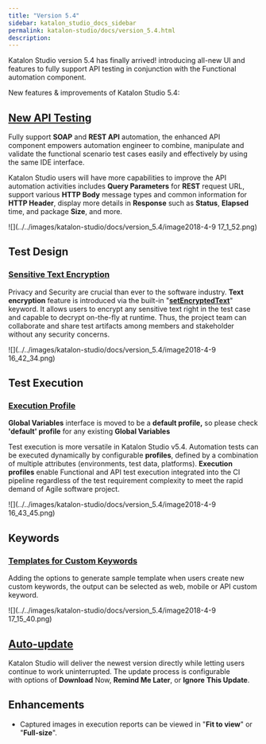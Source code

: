 ```yaml
---
title: "Version 5.4" 
sidebar: katalon_studio_docs_sidebar
permalink: katalon-studio/docs/version_5.4.html 
description: 
---
```

Katalon Studio version 5.4 has finally arrived! introducing all-new UI and features to fully support API testing in conjunction with the Functional automation component.

New features & improvements of Katalon Studio 5.4:

**[New API Testing](https://docs.katalon.com/x/BALR)**
------------------------------------------------------

Fully support **SOAP** and **REST API** automation, the enhanced API component empowers automation engineer to combine, manipulate and validate the functional scenario test cases easily and effectively by using the same IDE interface.

Katalon Studio users will have more capabilities to improve the API automation activities includes **Query Parameters** for **REST** request URL, support various **HTTP Body** message types and common information for **HTTP Header**, display more details in **Response** such as **Status**, **Elapsed** time, and package **Size**, and more.

![](../../images/katalon-studio/docs/version_5.4/image2018-4-9 17_1_52.png)

**Test Design** 
----------------

### [Sensitive Text Encryption](https://docs.katalon.com/x/3wHR)

Privacy and Security are crucial than ever to the software industry. **Text encryption** feature is introduced via the built-in "**[setEncryptedText](https://docs.katalon.com/x/6AHR)**" keyword. It allows users to encrypt any sensitive text right in the test case and capable to decrypt on-the-fly at runtime. Thus, the project team can collaborate and share test artifacts among members and stakeholder without any security concerns.

![](../../images/katalon-studio/docs/version_5.4/image2018-4-9 16_42_34.png)

  

**Test Execution**
------------------

### [Execution Profile](https://docs.katalon.com/x/xAHR)

**Global Variables** interface is moved to be a **default profile,** so please check **'default' profile** for any existing **Global Variables** 

Test execution is more versatile in Katalon Studio v5.4. Automation tests can be executed dynamically by configurable **profiles**, defined by a combination of multiple attributes (environments, test data, platforms). **Execution profiles** enable Functional and API test execution integrated into the CI pipeline regardless of the test requirement complexity to meet the rapid demand of Agile software project.

![](../../images/katalon-studio/docs/version_5.4/image2018-4-9 16_43_45.png)

**Keywords**
------------

### [Templates for Custom Keywords](https://docs.katalon.com/x/3QHR)

Adding the options to generate sample template when users create new custom keywords, the output can be selected as web, mobile or API custom keyword.

![](../../images/katalon-studio/docs/version_5.4/image2018-4-9 17_15_40.png)

**[Auto-update](https://docs.katalon.com/x/lQPR)**
--------------------------------------------------

Katalon Studio will deliver the newest version directly while letting users continue to work uninterrupted. The update process is configurable with options of **Download** Now, **Remind Me Later**, or **Ignore** **This Update**. 

**Enhancements**
----------------

*   Captured images in execution reports can be viewed in "**Fit to view**" or "**Full-size**".